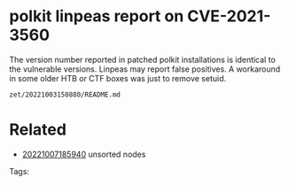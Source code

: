 # polkit linpeas report on CVE-2021-3560
The version number reported in patched polkit installations is identical to the vulnerable versions.
Linpeas may report false positives.
A workaround in some older HTB or CTF boxes was just to remove setuid.

` zet/20221003150880/README.md `

# Related

- [20221007185940](/zet/20221007185940/README.md) unsorted nodes

Tags:

    
